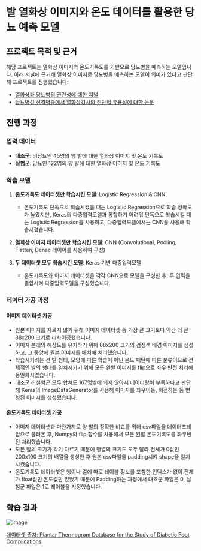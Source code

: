# 발 열화상 이미지와 온도 데이터를 활용한 당뇨 예측 모델


## 프로젝트 목적 및 근거
해당 프로젝트는 열화상 이미지와 온도기록도를 기반으로 당뇨병을 예측하는 모델입니다. 아래 저널에 근거해 열화상 이미지로 당뇨병을 예측하는 모델이 의미가 있다고 판단해 프로젝트를 진행했습니다:

- [열화상과 당뇨병의 관련성에 대한 저널](https://www.ncbi.nlm.nih.gov/pmc/articles/PMC2909517/)
- [당뇨병성 신경병증에서 열화상검사의 진단적 유용성에 대한 논문](https://www.e-agmr.org/upload/pdf/Kgs-004-01-07.pdf)

## 진행 과정

### 입력 데이터
- **대조군**: 비당뇨인 45명의 양 발에 대한 열화상 이미지 및 온도 기록도
- **실험군**: 당뇨인 122명의 양 발에 대한 열화상 이미지 및 온도 기록도

### 학습 모델
1. **온도기록도 데이터셋만 학습시킨 모델**: Logistic Regression & CNN
   - 온도기록도 단독으로 학습시켰을 때는 Logistic Regression으로 학습 정확도가 높았지만, Keras의 다중입력모델과 통합하기 어려워 단독으로 학습시킬 때는 Logistic Regression을 사용하고, 다중입력모델에서는 CNN을 사용해 학습시켰습니다.

2. **열화상 이미지 데이터셋만 학습시킨 모델**: CNN (Convolutional, Pooling, Flatten, Dense 레이어를 사용하여 구성)

3. **두 데이터셋 모두 학습시킨 모델**: Keras 기반 다중입력모델
   - 온도기록도와 이미지 데이터셋을 각각 CNN으로 모델을 구성한 후, 두 입력을 결합시켜 다중입력모델을 구성했습니다.

### 데이터 가공 과정

#### 이미지 데이터셋 가공
- 원본 이미지를 자르지 않기 위해 이미지 데이터셋 중 가장 큰 크기보다 약간 더 큰 88x200 크기로 리사이징했습니다.
- 이미지 본래의 해상도를 유지하기 위해 88x200 크기의 검정색 배경 이미지를 생성하고, 그 중앙에 원본 이미지를 배치해 처리했습니다.
- 학습시키려는 건 발 형태, 모양에 따른 학습이 아닌 온도 패턴에 따른 분류이므로 전체적인 발의 형태를 일치시키기 위해 모든 왼발 이미지를 flip으로 좌우 반전 처리해 동일화시켰습니다.
- 대조군과 실험군 모두 합쳐도 167명밖에 되지 않아서 데이터량이 부족하다고 판단해 Keras의 ImageDataGenerator를 사용해 이미지를 좌우이동, 회전하는 등 변형된 이미지를 생성했습니다.

#### 온도기록도 데이터셋 가공
- 이미지 데이터셋과 마찬가지로 양 발의 정확한 비교를 위해 csv파일을 데이터프레임으로 불러온 후, Numpy의 flip 함수를 사용해서 모든 왼발 온도기록도를 좌우반전 처리했습니다.
- 모든 발의 크기가 각기 다르기 때문에 행열의 크기도 모두 달라 전체가 0값인 200x100 크기의 배열을 생성한 후 원본 csv파일을 padding시켜 shape을 일치시켰습니다.
- 온도기록도 데이터셋은 행이나 열에 따로 레이블 정보를 포함한 인덱스가 없이 전체가 float값인 온도값만 있었기 때문에 Padding하는 과정에서 대조군 파일은 0, 실험군 파일은 1로 레이블을 지정했습니다.

## 학습 결과
![image](https://github.com/user-attachments/assets/b90cb7a1-945e-498e-bbdd-5460173fe1e7)

[데이터셋 출처: Plantar Thermogram Database for the Study of Diabetic Foot Complications](https://ieee-dataport.org/open-access/plantar-thermogram-database-study-diabetic-foot-complications)

